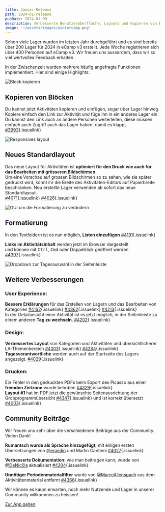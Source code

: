 ```yaml
---
title: Januar-Release
path: 2024-01-release
pubDate: 2024-01-09
description: Verbesserte Benutzeroberfläche, Layouts und Kopieren von Blöcken
image: '~/assets/images/wintercamp.png'
---
```


Schon viele Lager wurden im letzten Jahr durchgeführt und es sind bereits über 200 Lager für 2024 in eCamp v3 erstellt. Jede Woche registrieren sich über 400 Personen auf eCamp v3. Wir freuen uns ausserdem, dass wir so viel wertvolles Feedback erhalten.

In der Zwischenzeit wurden mehrere häufig angefragte Funktionen implementiert. Hier sind einige Highlights:

<div class="simple-columns bg-slate-100">

![Block kopieren](~/assets/images/paste-activity.webp)

<div>

## Kopieren von Blöcken
Du kannst jetzt Aktivitäten kopieren und einfügen, sogar über Lager hinweg. Kopiere einfach den Link zur Aktivität und füge ihn in ein anderes Lager ein. Du kannst den Link auch an andere Personen weiterleiten, diese müssen einfach auch Zugriff auch das Lager haben, damit es klappt.<br/>
[#3993](https://github.com/ecamp/ecamp3/pull/3993){.issuelink}

</div>
</div>

<div class="simple-columns">

![Responsives layout](/responsivelayout.webp)

<div>

## Neues Standardlayout
Das neue Layout für Aktivitäten ist **optimiert für den Druck wie auch für das Bearbeiten mit grösseren Bildschirmen**.<br/>
Um eine Vorschau auf grossen Bildschirmen so zu sehen, wie sie später gedruckt wird, könnt ihr die Breite des Aktivitäten-Editors auf Papierbreite beschränken. Neu erstellte Lager verwenden ab sofort das neue Standardlayout.<br/>
[#4071](https://github.com/ecamp/ecamp3/pull/4071){.issuelink} [#4026](https://github.com/ecamp/ecamp3/pull/4026){.issuelink}

</div>
</div>

<div class="simple-columns bg-slate-100">

![GUI um die Formatierung zu verändern](~/assets/images/formattierung.png)

<div>

## Formatierung
In den Textfeldern ist es nun möglich, **Listen einzufügen** [#4191](https://github.com/ecamp/ecamp3/pull/4191){.issuelink}

**Links im Aktivitätsinhalt** werden jetzt im Browser dargestellt<br/> und können mit <kbd>Ctrl</kbd>, <kbd>Cmd</kbd> oder Doppelklick geöffnet werden [#4397](https://github.com/ecamp/ecamp3/pull/4397){.issuelink}

</div>
</div>

<div class="simple-columns">

![Dropdown zur Tagesauswahl in der Seitenleiste](~/assets/images/day-overview-day-switching.webp) 

<div>

## Weitere Verbesserungen

### User Experience:
**Bessere Erklärungen** für das Erstellen von Lagern und das Bearbeiten von Kategorien [#4162](https://github.com/ecamp/ecamp3/pull/4162){.issuelink} [#4362](https://github.com/ecamp/ecamp3/pull/4362){.issuelink} [#4213](https://github.com/ecamp/ecamp3/pull/4213){.issuelink}<br>
In der Detailansicht einer Aktivität ist es jetzt möglich, in der Seitenleiste zu einem anderen **Tag zu wechseln**. [#4202](https://github.com/ecamp/ecamp3/pull/4202){.issuelink}

### Design:
**Verbessertes Layout** von Kategorien und Aktivitäten und übersichtlicherer LA-Themenbereich [#4303](https://github.com/ecamp/ecamp3/pull/4303){.issuelink} [#4264](https://github.com/ecamp/ecamp3/pull/4264){.issuelink}<br>
**Tagesverantwortliche** werden auch auf der Startseite des Lagers angezeigt. [#4029](https://github.com/ecamp/ecamp3/pull/4029){.issuelink}

### Drucken:
Ein Fehler in den gedruckten PDFs beim Export des Picasso aus einer **fremden Zeitzone** wurde behoben [#4329](https://github.com/ecamp/ecamp3/pull/4329){.issuelink}<br>
**Layout #1** hat im PDF jetzt die gewünschte Seitenausrichtung der Grobprogrammübersicht [#4347](https://github.com/ecamp/ecamp3/pull/4347){.issuelink} und ist korrekt übersetzt [#4003](https://github.com/ecamp/ecamp3/pull/4003){.issuelink}

</div>
</div>

## Community Beiträge
Wir freuen uns sehr über die verschiedenen Beiträge aus der Community.<br>
Vielen Dank!

**Rumantsch wurde als Sprache hinzugefügt**; mit einigen ersten Übersetzungen von [@eruedin](https://github.com/eruedin) und Martin Cantieni [#4027](https://github.com/ecamp/ecamp3/pull/4027){.issuelink}

**Verbesserte Dokumentation**: wie man beitragen kann, wurde von [@DeNic0la](https://github.com/DeNic0la) aktualisiert [#4204](https://github.com/ecamp/ecamp3/pull/4204){.issuelink}

**Unnötiger Periodenmaterialfilter** wurde von [@MarcoAllenspach](https://github.com/MarcoAllenspach) aus dem Aktivitätenmaterial entfernt [#4366](https://github.com/ecamp/ecamp3/pull/4366){.issuelink}

Wir können es kaum erwarten, noch mehr Nutzende und Lager in unserer Community willkommen zu heissen!

<a class="btn secondary mr-4 mb-4" href="https://app.ecamp3.ch" target="_blank">Zur App gehen</a>
